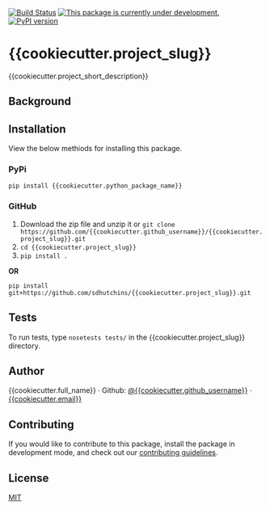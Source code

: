 [![Build Status](https://travis-ci.com/{{cookiecutter.github_username}}/{{cookiecutter.project_slug}}.svg?branch=master)](https://travis-ci.com/{{cookiecutter.github_username}}/{{cookiecutter.project_slug}})
[![This package is currently under development.](https://img.shields.io/badge/under-development-orange.svg)](https://github.com/{{cookiecutter.github_username}}/{{cookiecutter.project_slug}})
[![PyPI version](https://badge.fury.io/py/{{cookiecutter.python_package_name}}.svg)](https://badge.fury.io/py/{{cookiecutter.python_package_name}}) 

# {{cookiecutter.project_slug}}

{{cookiecutter.project_short_description}}

## Background

## Installation

View the below methiods for installing this package.

### PyPi

`pip install {{cookiecutter.python_package_name}}`

### GitHub

1.  Download the zip file and unzip it or `git clone
    https://github.com/{{cookiecutter.github_username}}/{{cookiecutter.project_slug}}.git`
2.  `cd {{cookiecutter.project_slug}}`
3.  `pip install .`

**OR**

`pip install git+https://github.com/sdhutchins/{{cookiecutter.project_slug}}.git`

## Tests

To run tests, type `nosetests tests/` in the
{{cookiecutter.project_slug}} directory.

## Author

{{cookiecutter.full_name}} · Github:
    [@{{cookiecutter.github_username}}](https://github.com/{{cookiecutter.github_username}})
    · [{{cookiecutter.email}}](mailto:{{cookiecutter.email}})

## Contributing

If you would like to contribute to this package, install the package in
development mode, and check out our [contributing
guidelines](https://github.com/{{cookiecutter.github_username}}/{{cookiecutter.project_slug}}/blob/master/CONTRIBUTING.rst).

## License

[MIT](https://github.com/{{cookiecutter.github_username}}/{{cookiecutter.project_slug}}/blob/master/LICENSE)
